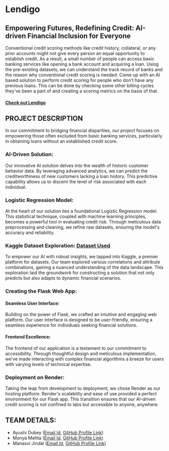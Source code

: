 # Lendigo

## Empowering Futures, Redefining Credit: AI-driven Financial Inclusion for Everyone

Conventional credit scoring methods like credit history, collateral, or any prior accounts might not give every person an equal opportunity to establish credit. As a result, a small number of people can access basic banking services like opening a bank account and acquiring a loan. Using the pre-existing datasets, we can understand the track record of banks and the reason why conventional credit scoring is needed. Come up with an AI based solution to perform credit scoring for people who don’t have any previous loans. This can be done by checking some other billing cycles they’ve been a part of and creating a scoring metrics on the basis of that.

#### [Check out Lendigo](https://lendigo-loan-credibility-predictor.onrender.com/)

## PROJECT DESCRIPTION

In our commitment to bridging financial disparities, our project focuses on empowering those often excluded from basic banking services, particularly in obtaining loans without an established credit score.

### AI-Driven Solution:
Our innovative AI solution delves into the wealth of historic customer behavior data. By leveraging advanced analytics, we can predict the creditworthiness of new customers lacking a loan history. This predictive capability allows us to discern the level of risk associated with each individual.

### Logistic Regression Model:
At the heart of our solution lies a foundational Logistic Regression model. This statistical technique, coupled with machine learning principles, becomes a powerful tool in evaluating credit risk. Through meticulous data preprocessing and cleaning, we refine raw datasets, ensuring the model's accuracy and reliability.

### Kaggle Dataset Exploration: [Dataset Used](https://www.kaggle.com/datasets/subhamjain/loan-prediction-based-on-customer-behavior)
To empower our AI with robust insights, we tapped into Kaggle, a premier platform for datasets. Our team explored various correlations and attribute combinations, gaining a nuanced understanding of the data landscape. This exploration laid the groundwork for constructing a solution that not only predicts but also adapts to dynamic financial scenarios.

### Creating the Flask Web App:
#### Seamless User Interface:
Building on the power of Flask, we crafted an intuitive and engaging web platform. Our user interface is designed to be user-friendly, ensuring a seamless experience for individuals seeking financial solutions.

#### Frontend Excellence:
The frontend of our application is a testament to our commitment to accessibility. Through thoughtful design and meticulous implementation, we've made interacting with complex financial algorithms a breeze for users with varying levels of technical expertise.

### Deployment on Render:
Taking the leap from development to deployment, we chose Render as our hosting platform. Render's scalability and ease of use provided a perfect environment for our Flask app. This transition ensures that our AI-driven credit scoring is not confined to labs but accessible to anyone, anywhere.

## TEAM DETAILS: 

- Ayushi Dubey ([Email Id](adayushi232@gmail.com), [GitHub Profile Link](https://github.com/dubeyayushi))
- Monya Mehta ([Email Id](monyamehta2107@gmail.com), [GitHub Profile Link](https://github.com/monya217))
- Manasvi Jindal ([Email Id](manasvijindal28@gmail.com), [GitHub Profile Link](https://github.com/manasvijindal))
